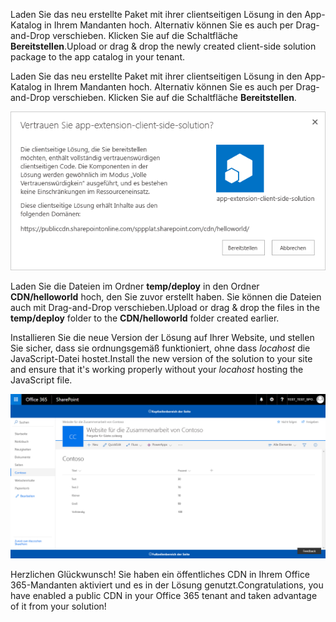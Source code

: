 <span data-ttu-id="0f516-p109">Laden Sie das neu erstellte Paket mit ihrer clientseitigen Lösung in den App-Katalog in Ihrem Mandanten hoch. Alternativ können Sie es auch per Drag-and-Drop verschieben. Klicken Sie auf die Schaltfläche **Bereitstellen**.</span><span class="sxs-lookup"><span data-stu-id="0f516-p109">Upload or drag & drop the newly created client-side solution package to the app catalog in your tenant.</span></span>

Laden Sie das neu erstellte Paket mit ihrer clientseitigen Lösung in den App-Katalog in Ihrem Mandanten hoch. Alternativ können Sie es auch per Drag-and-Drop verschieben. Klicken Sie auf die Schaltfläche **Bereitstellen**.

![Dialogfeld „Vertrauen“ des App-Katalogs mit dem Pfad zum CDN-Endpunkt](../../../../images/ext-app-approve-cdn-address.png)

<span data-ttu-id="0f516-148">Laden Sie die Dateien im Ordner **temp/deploy** in den Ordner **CDN/helloworld** hoch, den Sie zuvor erstellt haben. Sie können die Dateien auch mit Drag-and-Drop verschieben.</span><span class="sxs-lookup"><span data-stu-id="0f516-148">Upload or drag & drop the files in the **temp/deploy** folder to the **CDN/helloworld** folder created earlier.</span></span>

<span data-ttu-id="0f516-149">Installieren Sie die neue Version der Lösung auf Ihrer Website, und stellen Sie sicher, dass sie ordnungsgemäß funktioniert, ohne dass *locahost* die JavaScript-Datei hostet.</span><span class="sxs-lookup"><span data-stu-id="0f516-149">Install the new version of the solution to your site and ensure that it's working properly without your *locahost* hosting the JavaScript file.</span></span>

![Benutzerdefinierte Kopf- und Fußzeilenelemente, auf der Seite gerendert](../../../../images/ext-app-header-footer-visible.png)

<span data-ttu-id="0f516-151">Herzlichen Glückwunsch! Sie haben ein öffentliches CDN in Ihrem Office 365-Mandanten aktiviert und es in der Lösung genutzt.</span><span class="sxs-lookup"><span data-stu-id="0f516-151">Congratulations, you have enabled a public CDN in your Office 365 tenant and taken advantage of it from your solution!</span></span>
